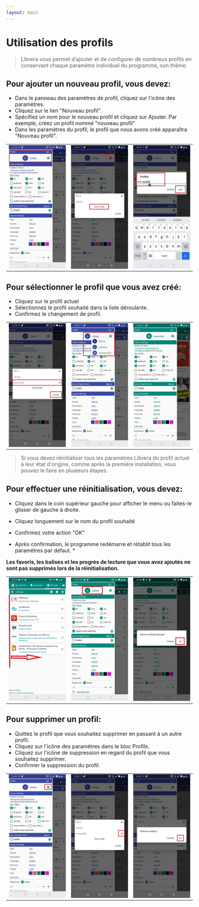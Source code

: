 ```yaml
---
layout: main
---
```


# Utilisation des profils

> Librera vous permet d’ajouter et de configurer de nombreux profils en conservant chaque paramètre individuel du programme, son thème.


## Pour ajouter un nouveau profil, vous devez:

* Dans le panneau des paramètres de profil, cliquez sur l'icône des paramètres.
* Cliquez sur le lien &quot;Nouveau profil&quot;.
* Spécifiez un nom pour le nouveau profil et cliquez sur Ajouter. Par exemple, créez un profil nommé &quot;nouveau profil&quot;
* Dans les paramètres du profil, le profil que nous avons créé apparaîtra &quot;Nouveau profil&quot;.

||||
|-|-|-|
|![](1.jpg)|![](2.jpg)|![](3.jpg)|


## Pour sélectionner le profil que vous avez créé:

* Cliquez sur le profil actuel
* Sélectionnez le profil souhaité dans la liste déroulante.
* Confirmez le changement de profil.


||||
|-|-|-|
|![](4.jpg)|![](5.jpg)|![](6.jpg)|



> Si vous devez réinitialiser tous les paramètres Librera du profil actuel à leur état d'origine, comme après la première installation, vous pouvez le faire en plusieurs étapes.

## Pour effectuer une réinitialisation, vous devez:

* Cliquez dans le coin supérieur gauche pour afficher le menu ou faites-le glisser de gauche à droite.
* Cliquez longuement sur le nom du profil souhaité
* Confirmez votre action &quot;OK&quot;

* Après confirmation, le programme redémarre et rétablit tous les paramètres par défaut. *

**Les favoris, les balises et les progrès de lecture que vous avez ajoutés ne sont pas supprimés lors de la réinitialisation.**

||||
|-|-|-|
|![](19.jpg)|![](20.jpg)|![](21.jpg)|


## Pour supprimer un profil:
* Quittez le profil que vous souhaitez supprimer en passant à un autre profil.
* Cliquez sur l'icône des paramètres dans le bloc Profils.
* Cliquez sur l'icône de suppression en regard du profil que vous souhaitez supprimer.
* Confirmer la suppression du profil.


||||
|-|-|-|
|![](7.jpg)|![](8.jpg)|![](9.jpg)|







